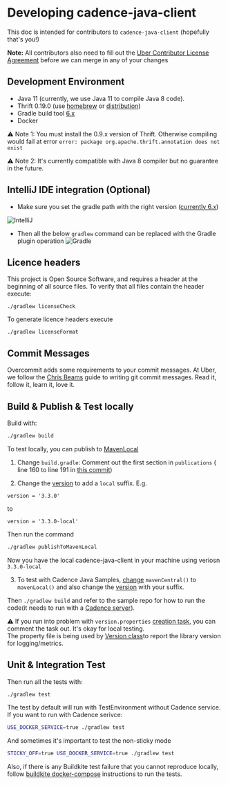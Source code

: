 # Developing cadence-java-client

This doc is intended for contributors to `cadence-java-client` (hopefully that's you!)

**Note:** All contributors also need to fill out the [Uber Contributor License Agreement](http://t.uber.com/cla) before we can merge in any of your changes

## Development Environment

* Java 11 (currently, we use Java 11 to compile Java 8 code).
* Thrift 0.19.0 (use [homebrew](https://formulae.brew.sh/formula/thrift@0.9) or [distribution](https://downloads.apache.org/thrift/0.19.0/))
* Gradle build tool [6.x](https://github.com/uber/cadence-java-client/blob/master/gradle/wrapper/gradle-wrapper.properties)
* Docker

:warning: Note 1: You must install the 0.9.x version of Thrift. Otherwise compiling would fail at error `error: package org.apache.thrift.annotation does not exist`

:warning: Note 2: It's currently compatible with Java 8 compiler but no guarantee in the future. 

## IntelliJ IDE integration (Optional)

* Make sure you set the gradle path with the right version ([currently 6.x](https://github.com/uber/cadence-java-client/blob/master/gradle/wrapper/gradle-wrapper.properties))

![IntelliJ](https://user-images.githubusercontent.com/4523955/135696878-81c1e62e-eb04-45e6-9bcb-785ac38b6607.png)

* Then all the below `gradlew` command can be replaced with the Gradle plugin operation 
![Gradle](https://user-images.githubusercontent.com/4523955/135696922-d43bc36d-18a4-4b7b-adee-0fe8300bf855.png)

## Licence headers

This project is Open Source Software, and requires a header at the beginning of
all source files. To verify that all files contain the header execute:

```lang=bash
./gradlew licenseCheck
```

To generate licence headers execute

```lang=bash
./gradlew licenseFormat
```

## Commit Messages

Overcommit adds some requirements to your commit messages. At Uber, we follow the
[Chris Beams](http://chris.beams.io/posts/git-commit/) guide to writing git
commit messages. Read it, follow it, learn it, love it.


##  Build & Publish & Test locally
Build with:

```bash
./gradlew build
```

To test locally, you can publish to [MavenLocal](https://docs.gradle.org/current/userguide/declaring_repositories.html#sec:case-for-maven-local)

1. Change `build.gradle`:
Comment out the first section in `publications` ( line 160 to line 191 in [this commit](https://github.com/uber/cadence-java-client/blob/c9ec6786aa9f866b0310292ea3ee5df63adc8799/build.gradle#L160))

2. Change the [version](https://github.com/uber/cadence-java-client/blob/c9ec6786aa9f866b0310292ea3ee5df63adc8799/build.gradle#L43) to add a `local` suffix. E.g.
```
version = '3.3.0'
```` 
to 
```
version = '3.3.0-local'
``` 
Then run the command
```bash
./gradlew publishToMavenLocal
```
Now you have the local cadence-java-client in your machine using veriosn `3.3.0-local`

3. To test with Cadence Java Samples, [change](https://github.com/uber/cadence-java-samples/blob/master/build.gradle#L32) `mavenCentral()` to `mavenLocal()`
and also change the [version](https://github.com/uber/cadence-java-samples/blob/a79d8d6e5860cf9986bf549fc1f96badecb09f8f/build.gradle#L38) with your suffix. 

Then `./gradlew build` and refer to the sample repo for how to run the code(it needs to run with a [Cadence server](https://github.com/uber/cadence)). 

:warning: If you run into problem with `version.properties` [creation task](https://github.com/uber/cadence-java-client/blob/c9ec6786aa9f866b0310292ea3ee5df63adc8799/build.gradle#L109), you can comment the task out. It's okay for local testing.  
The property file is being used by [Version class](https://github.com/uber/cadence-java-client/blob/master/src/main/java/com/uber/cadence/internal/Version.java#L39)to report the library version for logging/metrics. 

## Unit & Integration Test

Then run all the tests with:

```bash
./gradlew test
```

The test by default will run with TestEnvironment without Cadence service. If you want to run with Cadence serivce:
```bash
USE_DOCKER_SERVICE=true ./gradlew test
```
And sometimes it's important to test the non-sticky mode 
```bash
STICKY_OFF=true USE_DOCKER_SERVICE=true ./gradlew test
```

Also, if there is any Buildkite test failure that you cannot reproduce locally, 
follow [buildkite docker-compose](./docker/buildkite/README.md) instructions to run the tests.
